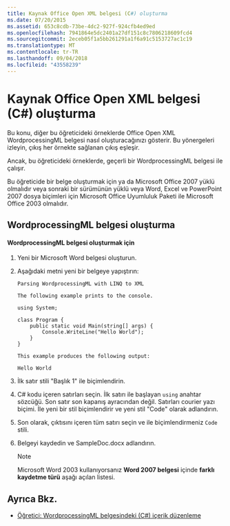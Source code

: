 ```yaml
---
title: Kaynak Office Open XML belgesi (C#) oluşturma
ms.date: 07/20/2015
ms.assetid: 653c8cdb-73be-4dc2-927f-924cfb4ed9ed
ms.openlocfilehash: 7941864e5dc2401a27df151c8c7806218609fcd4
ms.sourcegitcommit: 2eceb05f1a5bb261291a1f6a91c5153727ac1c19
ms.translationtype: MT
ms.contentlocale: tr-TR
ms.lasthandoff: 09/04/2018
ms.locfileid: "43558239"
---
```

# <a name="creating-the-source-office-open-xml-document-c"></a>Kaynak Office Open XML belgesi (C#) oluşturma
Bu konu, diğer bu öğreticideki örneklerde Office Open XML WordprocessingML belgesi nasıl oluşturacağınızı gösterir. Bu yönergeleri izleyin, çıkış her örnekte sağlanan çıkış eşleşir.  
  
 Ancak, bu öğreticideki örneklerde, geçerli bir WordprocessingML belgesi ile çalışır.  
  
 Bu öğreticide bir belge oluşturmak için ya da Microsoft Office 2007 yüklü olmalıdır veya sonraki bir sürümünün yüklü veya Word, Excel ve PowerPoint 2007 dosya biçimleri için Microsoft Office Uyumluluk Paketi ile Microsoft Office 2003 olmalıdır.  
  
## <a name="creating-the-wordprocessingml-document"></a>WordprocessingML belgesi oluşturma  
  
#### <a name="to-create-the-wordprocessingml-document"></a>WordprocessingML belgesi oluşturmak için  
  
1.  Yeni bir Microsoft Word belgesi oluşturun.  
  
2.  Aşağıdaki metni yeni bir belgeye yapıştırın:  
  
    ```  
    Parsing WordprocessingML with LINQ to XML  
  
    The following example prints to the console.  
  
    using System;  
  
    class Program {  
        public static void Main(string[] args) {  
            Console.WriteLine("Hello World");  
        }  
    }  
  
    This example produces the following output:  
  
    Hello World  
    ```  
  
3.  İlk satır stili "Başlık 1" ile biçimlendirin.  
  
4.  C# kodu içeren satırları seçin. İlk satırı ile başlayan `using` anahtar sözcüğü. Son satır son kapanış ayracından değil. Satırları courier yazı biçimi. İle yeni bir stil biçimlendirir ve yeni stil "Code" olarak adlandırın.  
  
5.  Son olarak, çıktısını içeren tüm satırı seçin ve ile biçimlendirmeniz `Code` stili.  
  
6.  Belgeyi kaydedin ve SampleDoc.docx adlandırın.  
  
    > [!NOTE]
    >  Microsoft Word 2003 kullanıyorsanız **Word 2007 belgesi** içinde **farklı kaydetme türü** aşağı açılan listesi.  
  
## <a name="see-also"></a>Ayrıca Bkz.

- [Öğretici: WordprocessingML belgesindeki (C#) içerik düzenleme](../../../../csharp/programming-guide/concepts/linq/tutorial-manipulating-content-in-a-wordprocessingml-document.md)
